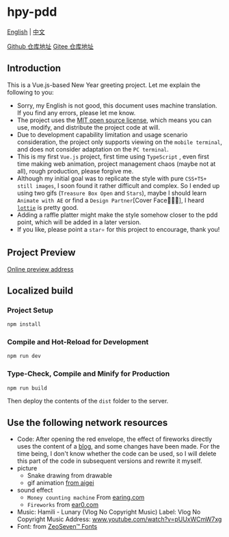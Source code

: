 # hpy-pdd

[English](README.md) | [中文](README_ZH.md)

[Github 仓库地址](https://github.com/beijiushare/hpy-pdd)
[Gitee 仓库地址](https://gitee.com/beijiushare/hpy-pdd)

## Introduction

This is a Vue.js-based New Year greeting project. Let me explain the following to you:

- Sorry, my English is not good, this document uses machine translation. If you find any errors, please let me know.
- The project uses the [MIT open source license](LICENSE), which means you can use, modify, and distribute the project code at will.
- Due to development capability limitation and usage scenario consideration, the project only supports viewing on the `mobile terminal`, and does not consider adaptation on the `PC terminal`.
- This is my first `Vue.js` project, first time using `TypeScript` , even first time making web animation, project management chaos (maybe not at all), rough production, please forgive me.
- Although my initial goal was to replicate the style with pure `CSS+TS+ still images`, I soon found it rather difficult and complex. So I ended up using two gifs (`Treasure Box Open` and `Stars`), maybe I should learn `Animate with AE` or find a `Design Partner`[Cover Face🤦😵‍💫], I heard [`lottie`](https://gw.alipayobjects.com/mdn/rms_04f0aa/afts/img/A$>ZPyTSLUvGEsAAABjARQnAQ) is pretty good.
- Adding a raffle platter might make the style somehow closer to the pdd point, which will be added in a later version.
- If you like, please point a `star⭐` for this project to encourage, thank you!

## Project Preview

[Online preview address](https://pdd-zhufu.netlify.app/)

## Localized build

### Project Setup

```sh
npm install
```

### Compile and Hot-Reload for Development

```sh
npm run dev
```

### Type-Check, Compile and Minify for Production

```sh
npm run build
```

Then deploy the contents of the `dist` folder to the server.

## Use the following network resources

- Code: After opening the red envelope, the effect of fireworks directly uses the content of a [blog](https://blog.csdn.net/wrz2018/article/details/135275742), and some changes have been made. For the time being, I don't know whether the code can be used, so I will delete this part of the code in subsequent versions and rewrite it myself.
- picture
  - Snake drawing from drawable
  - gif animation [from aigei](https://www.aigei.com/)
- sound effect
  - `Money counting machine` From [earing.com](https://www.ear0.com/)
  - `Fireworks` from [ear0.com](https://www.ear0.com/)
- Music: Hamili - Lunary (Vlog No Copyright Music) Label: Vlog No Copyright Music Address: www.youtube.com/watch?v=pUUxWCmW7xg
- Font: from [ZeoSeven™ Fonts](https://fonts.zeoseven.com/)
